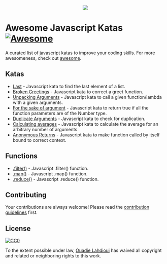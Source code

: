 <p align="center">
	<img src="https://github.com/ouadie-lahdioui/awesome-javascript-katas/blob/master/logo/awesome_logo.jpg">
</p>

Awesome Javascript Katas [![Awesome](https://cdn.rawgit.com/sindresorhus/awesome/d7305f38d29fed78fa85652e3a63e154dd8e8829/media/badge.svg)](https://github.com/sindresorhus/awesome)
=====================

A curated list of javascript katas to improve your coding skills. For more awesomeness, check out [awesome](https://github.com/sindresorhus/awesome).

## Katas

- [Last](https://github.com/ouadie-lahdioui/last) - Javascript kata to find the last element of a list.
- [Broken Greetings](https://github.com/ouadie-lahdioui/broken-greetings) - Javascript kata to correct a greet function.
- [Unpacking Arguments](https://github.com/ouadie-lahdioui/unpacking-arguments) - Javascript kata to call a given function/lambda with a given arguments.
- [For the sake of argument](https://github.com/ouadie-lahdioui/for-the-sake-of-argument) - Javascript kata to return true if all the function parameters are of the Number type.
- [Duplicate Arguments](https://github.com/ouadie-lahdioui/duplicate-arguments) - Javascript kata to check for duplication.
- [Calculating averages](https://github.com/ouadie-lahdioui/calculating-averages) - Javascript kata to calculate the average for an arbitrary number of arguments.
- [Anonymous Returns](https://github.com/ouadie-lahdioui/anonymous-returns) - Javascript kata to make function called by itself bound to correct context.

## Functions
- [.filter()](filter/README.md) - Javascript .filter() function.
- [.map()](map/README.md) - Javascript .map() function.
- [.reduce()](reduce/README.md) - Javascript .reduce() function.


## Contributing

Your contributions are always welcome! Please read the [contribution guidelines](CONTRIBUTING.md) first.


## License

[![CC0](http://mirrors.creativecommons.org/presskit/buttons/88x31/svg/cc-zero.svg)](https://creativecommons.org/publicdomain/zero/1.0/)

To the extent possible under law, [Ouadie Lahdioui](https://twitter.com/lahdiouiouadie) has waived all copyright and related or neighboring rights to this work.